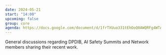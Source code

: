 ```yaml
---
date: 2024-05-21
start: "14:00"
upcoming: false
group: core
agenda: https://docs.google.com/document/d/1frTXUuo331tEhOoQ0AWQRFg4WTAmabQDAnj-Sz81hrk/edit
---
```

General discussions regarding DPDIB, AI Safety Summits and Network members sharing their recent work.